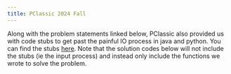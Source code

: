 ```yaml
---
title: PClassic 2024 Fall
---
```

Along with the problem statements linked below, PClassic also provided us with code stubs to get past the painful IO process in java and python. You can find the stubs <a href="https://www.dropbox.com/s/28crpiqnd60qbzk/stubs.zip?dl=0&file_subpath=%2FSTUBS">here</a>. Note that the solution codes below will not include the stubs (ie the input process) and instead only include the functions we wrote to solve the problem.